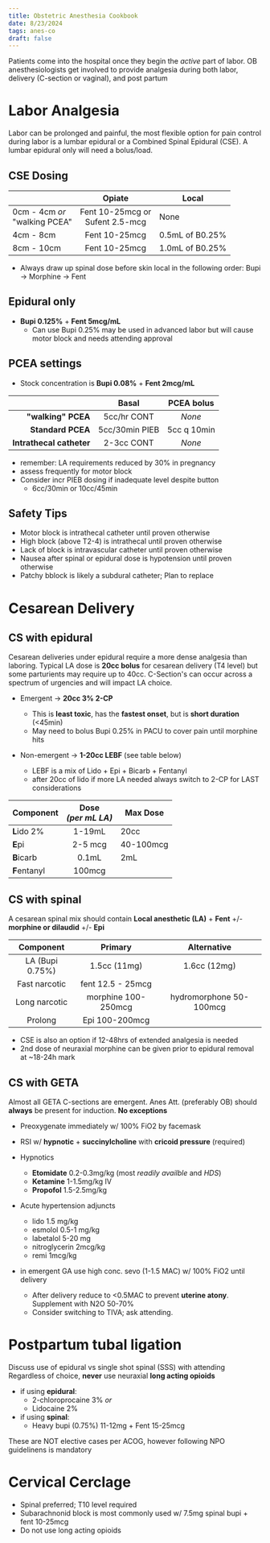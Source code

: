 ```yaml
---
title: Obstetric Anesthesia Cookbook
date: 8/23/2024
tags: anes-co
draft: false
---
```


Patients come into the hospital once they begin the *active* part of labor. OB anesthesiologists get involved to provide analgesia during both labor, delivery (C-section or vaginal), and post partum

# Labor Analgesia
Labor can be prolonged and painful, the most flexible option for pain control during labor is a lumbar epidural or a Combined Spinal Epidural (CSE). A lumbar epidural only will need a bolus/load.

## CSE Dosing

|                                  |               Opiate               | Local           |
|----------------------------------|:----------------------------------:|-----------------|
| 0cm - 4cm _or_<br>"walking PCEA" | Fent 10-25mcg or<br>Sufent 2.5-mcg | None            |
| 4cm - 8cm                        | Fent 10-25mcg                      | 0.5mL of B0.25% |
| 8cm - 10cm                       | Fent 10-25mcg                      | 1.0mL of B0.25% |

- Always draw up spinal dose before skin local in the following order: Bupi -> Morphine -> Fent

## Epidural only
- **Bupi 0.125%** + **Fent 5mcg/mL**
  - Can use Bupi 0.25% may be used in advanced labor but will cause motor block and needs attending approval

## PCEA settings
- Stock concentration is **Bupi 0.08%** + **Fent 2mcg/mL**

|                          |    **Basal**   | **PCEA bolus** |
|-------------------------:|:--------------:|:--------------:|
|       **"walking" PCEA** |    5cc/hr CONT |         _None_ |
|        **Standard PCEA** | 5cc/30min PIEB |    5cc q 10min |
| **Intrathecal catheter** |     2-3cc CONT |         _None_ |

- remember: LA requirements reduced by 30% in pregnancy
- assess frequently for motor block
- Consider incr PIEB dosing if inadequate level despite button
  - 6cc/30min or 10cc/45min

## Safety Tips
- Motor block is intrathecal catheter until proven otherwise
- High block (above T2-4) is intrathecal until proven otherwise
- Lack of block is intravascular catheter until proven otherwise
- Nausea after spinal or epidural dose is hypotension until proven otherwise
- Patchy bblock is likely a subdural catheter; Plan to replace

# Cesarean Delivery

## CS with epidural
Cesarean deliveries under epidural require a more dense analgesia than laboring.
Typical LA dose is **20cc bolus** for cesarean delivery (T4 level) but some parturients may require up to 40cc.
C-Section's can occur across a spectrum of urgencies and will impact LA choice.

- Emergent  ->  **20cc 3% 2-CP**
  - This is **least toxic**, has the **fastest onset**, but is **short duration** (<45min)
  - May need to bolus Bupi 0.25% in PACU to cover pain until morphine hits

- Non-emergent  ->  **1-20cc LEBF** (see table below)
  - LEBF is a mix of Lido + Epi + Bicarb + Fentanyl
  - after 20cc of lido if more LA needed always switch to 2-CP for LAST considerations

| **Component** | **Dose**<br>_(per mL LA)_ | **Max Dose** |
|---------------|:-------------------------:|--------------|
| **L**ido 2%   | 1-19mL                    | 20cc         |
| **E**pi       | 2-5 mcg                   | 40-100mcg    |
| **B**icarb    | 0.1mL                     | 2mL          |
| **F**entanyl  | 100mcg                    |              |


## CS with spinal
A cesarean spinal mix should contain **Local anesthetic (LA)** + **Fent** +/- **morphine or dilaudid** +/- **Epi**

|  **Component**  |     **Primary**     |     **Alternative**     |
|:---------------:|:-------------------:|:-----------------------:|
| LA (Bupi 0.75%) | 1.5cc (11mg)        | 1.6cc (12mg)            |
| Fast narcotic   | fent 12.5 - 25mcg   |                         |
| Long narcotic   | morphine 100-250mcg | hydromorphone 50-100mcg |
| Prolong         | Epi 100-200mcg      |                         |

- CSE is also an option if 12-48hrs of extended analgesia is needed
- 2nd dose of neuraxial morphine can be given prior to epidural removal at ~18-24h mark

## CS with GETA
Almost all GETA C-sections are emergent. Anes Att. (preferably OB) should **always** be present for induction. **No exceptions**
- Preoxygenate immediately w/ 100% FiO2 by facemask
- RSI w/ **hypnotic** + **succinylcholine** with **cricoid pressure** (required)
- Hypnotics
  - **Etomidate** 0.2-0.3mg/kg (most *readily availble* and *HDS*)
  - **Ketamine** 1-1.5mg/kg IV
  - **Propofol** 1.5-2.5mg/kg 
- Acute hypertension adjuncts
  - lido 1.5 mg/kg
  - esmolol 0.5-1 mg/kg
  - labetalol 5-20 mg
  - nitroglycerin 2mcg/kg
  - remi 1mcg/kg

- in emergent GA use high conc. sevo (1-1.5 MAC) w/ 100% FiO2 until delivery
  - After delivery reduce to <0.5MAC to prevent **uterine atony**. Supplement with N2O 50-70%
  - Consider switching to TIVA; ask attending.


# Postpartum tubal ligation
Discuss use of epidural vs single shot spinal (SSS) with attending
Regardless of choice, **never** use neuraxial **long acting opioids**

- if using **epidural**:
  - 2-chloroprocaine 3% *or*
  - Lidocaine 2%
- if using **spinal**:
   - Heavy bupi (0.75%) 11-12mg + Fent 15-25mcg

These are NOT elective cases per ACOG, however following NPO guidelinens is mandatory

# Cervical Cerclage
- Spinal preferred; T10 level required
- Subarachnonid block is most commonly used w/ 7.5mg spinal bupi + fent 10-25mcg
- Do not use long acting opioids